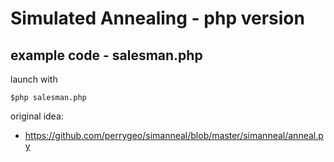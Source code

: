 Simulated Annealing - php version
=====

example code - salesman.php
---
launch with
```
$php salesman.php
```

original idea:
- https://github.com/perrygeo/simanneal/blob/master/simanneal/anneal.py

